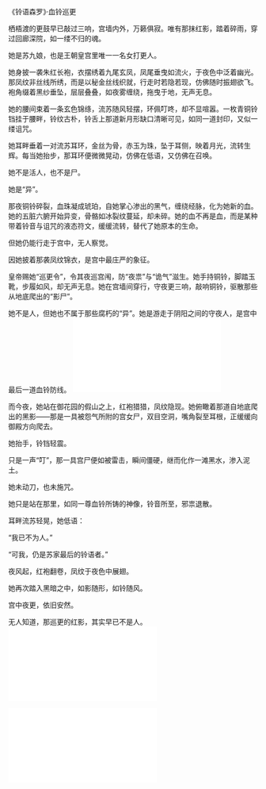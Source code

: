 《铃语森罗》·血铃巡更  

栖梧渡的更鼓早已敲过三响，宫墙内外，万籁俱寂。唯有那抹红影，踏着碎雨，穿过回廊深院，如一缕不归的魂。

她是苏九娘，也是王朝皇宫里唯一一名女打更人。

她身披一袭朱红长袍，衣摆绣着九尾玄凤，凤尾垂曳如流火，于夜色中泛着幽光。那凤纹非丝线所绣，而是以秘金丝线织就，行走时若隐若现，仿佛随时振翅欲飞。袍角缀着黑纱垂坠，层层叠叠，如夜雾缠绕，拖曳于地，无声无息。

她的腰间束着一条玄色锦绦，流苏随风轻摆，环佩叮咚，却不显喧嚣。一枚青铜铃铛挂于腰畔，铃纹古朴，铃舌上那道新月形缺口清晰可见，如同一道封印，又似一缕诅咒。

她耳畔垂着一对流苏耳环，金丝为骨，赤玉为珠，坠于耳侧，映着月光，流转生辉。每当她抬步，那耳环便微微晃动，仿佛在低语，又仿佛在召唤。

她不是活人，也不是尸。

她是“异”。

那夜铜铃碎裂，血珠凝成琥珀，自她掌心渗出的黑气，缠绕经脉，化为她新的血。她的五脏六腑开始异变，骨骼如冰裂纹蔓延，却未碎。她的血不再是血，而是某种带着铃音与诅咒的液态符文，缓缓流转，替代了她原本的生命。

但她仍能行走于宫中，无人察觉。

因她披着那袭凤纹锦衣，是宫中最庄严的象征。

皇帝赐她“巡更令”，令其夜巡宫闱，防“夜祟”与“诡气”滋生。她手持铜铃，脚踏玉靴，步履如风，却无声无息。她在宫墙间穿行，守夜更三响，敲响铜铃，驱散那些从地底爬出的“影尸”。

她不是人，但她也不属于那些腐朽的“异”。她是游走于阴阳之间的守夜人，是宫中最后一道血铃防线。
![](292.md)

而今夜，她站在御花园的假山之上，红袍猎猎，凤纹隐现。她俯瞰着那道自地底爬出的黑影——那是一具被怨气所附的宫女尸，双目空洞，嘴角裂至耳根，正缓缓向御殿方向爬去。

她抬手，铃铛轻震。

只是一声“叮”，那一具宫尸便如被雷击，瞬间僵硬，继而化作一滩黑水，渗入泥土。

她未动刀，也未施咒。

她只是站在那里，如同一尊血铃所铸的神像，铃音所至，邪祟退散。

耳畔流苏轻晃，她低语：

“我已不为人。”

“可我，仍是苏家最后的铃语者。”

夜风起，红袍翻卷，凤纹于夜色中展翅。

她再次踏入黑暗之中，如影随形，如铃随风。

宫中夜更，依旧安然。

无人知道，那巡更的红影，其实早已不是人。
![](291.md)

![](280.md)